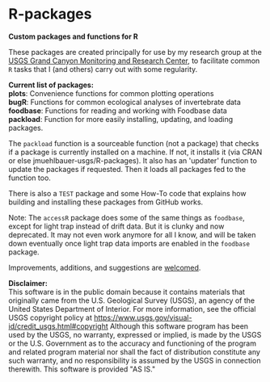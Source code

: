 # R-packages
**Custom packages and functions for R**

These packages are created principally for use by my research group at the [USGS Grand Canyon Monitoring and Research Center](https://gcmrc.gov/), to facilitate common `R` tasks that I (and others) carry out with some regularity.  
  
__Current list of packages:__  
__plots__: Convenience functions for common plotting operations  
__bugR__: Functions for common ecological analyses of invertebrate data  
__foodbase__: Functions for reading and working with Foodbase data  
__packload__: Function for more easily installing, updating, and loading packages.   

The `packload` function is a sourceable function (not a package) that checks if a package is currently installed on a machine. If not, it installs it (via CRAN or else jmuehlbauer-usgs/R-packages). It also has an 'updater' function to update the packages if requested. Then it loads all packages fed to the function too.

There is also a `TEST` package and some How-To code that explains how building and installing these packages from GitHub works.  

Note: The `accessR` package does some of the same things as `foodbase`, except for light trap instead of drift data. But it is clunky and now deprecated. It may not even work anymore for all I know, and will be taken down eventually once light trap data imports are enabled in the `foodbase` package.  
  
Improvements, additions, and suggestions are [welcomed](mailto:jmuehlbauer@usgs.gov).  

__Disclaimer:__  
This software is in the public domain because it contains materials that originally came from the U.S. Geological Survey (USGS), an agency of the United States Department of Interior. For more information, see the official USGS copyright policy at https://www.usgs.gov/visual-id/credit_usgs.html#copyright Although this software program has been used by the USGS, no warranty, expressed or implied, is made by the USGS or the U.S. Government as to the accuracy and functioning of the program and related program material nor shall the fact of distribution constitute any such warranty, and no responsibility is assumed by the USGS in connection therewith. This software is provided "AS IS."